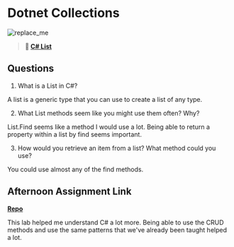 # Dotnet Collections

![replace_me](https://codeworks.blob.core.windows.net/public/assets/img/illustrations/placeholder.svg)

> **📖 [C# List](https://codeworksacademy.com/fs-student-guide/resources/wk10/02-List-Methods)**

## Questions

1. What is a List in C#?

A list is a generic type that you can use to create a list of any type. 

2. What List methods seem like you might use them often? Why?

List.Find seems like a method I would use a lot. Being able to return a property within a list by find seems important.

3. How would you retrieve an item from a list? What method could you use?

You could use almost any of the find methods.
## Afternoon Assignment Link

**[Repo](https://github.com/Max-Ball/BurgerShack)**

This lab helped me understand C# a lot more. Being able to use the CRUD methods and use the same patterns that we've already been taught helped a lot. 